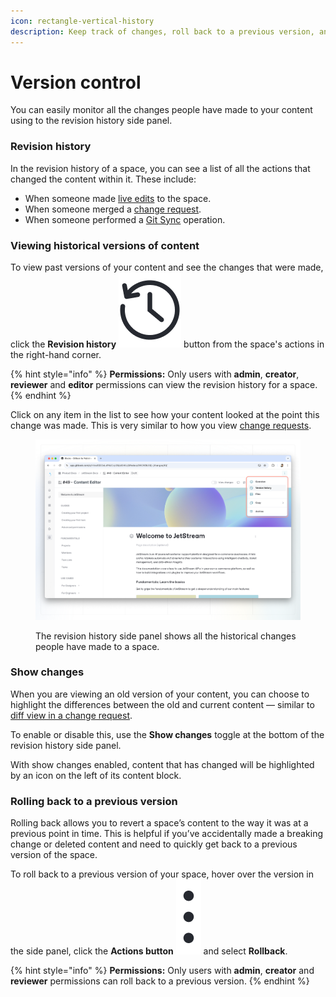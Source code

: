 ```yaml
---
icon: rectangle-vertical-history
description: Keep track of changes, roll back to a previous version, and more.
---
```


# Version control

You can easily monitor all the changes people have made to your content using to the revision history side panel.

### Revision history <a href="#see-the-activity-of-a-specific-draft" id="see-the-activity-of-a-specific-draft"></a>

In the revision history of a space, you can see a list of all the actions that changed the content within it. These include:

* When someone made [live edits](editor/live-edits.md) to the space.
* When someone merged a [change request](editor/change-requests.md).
* When someone performed a [Git Sync](../integrations/git-sync/) operation.

### Viewing historical versions of content

To view past versions of your content and see the changes that were made, click the **Revision history** <picture><source srcset="../.gitbook/assets/Revision history dark.png" media="(prefers-color-scheme: dark)"><img src="../.gitbook/assets/Revision history light.png" alt="" data-size="line"></picture> button from the space's actions in the right-hand corner.&#x20;

{% hint style="info" %}
**Permissions:** Only users with **admin**, **creator**, **reviewer** and **editor** permissions can view the revision history for a space.
{% endhint %}

Click on any item in the list to see how your content looked at the point this change was made. This is very similar to how you view [change requests](editor/change-requests.md).

<figure><img src="../.gitbook/assets/editor-versions.png" alt=""><figcaption><p>The revision history side panel shows all the historical changes people have made to a space.</p></figcaption></figure>

### Show changes

When you are viewing an old version of your content, you can choose to highlight the differences between the old and current content — similar to [diff view in a change request](editor/change-requests.md#diff-mode).&#x20;

To enable or disable this, use the **Show changes** toggle at the bottom of the revision history side panel.

With show changes enabled, content that has changed will be highlighted by an icon on the left of its content block.&#x20;

### Rolling back to a previous version

Rolling back allows you to revert a space’s content to the way it was at a previous point in time. This is helpful if you’ve accidentally made a breaking change or deleted content and need to quickly get back to a previous version of the space.

To roll back to a previous version of your space, hover over the version in the side panel, click the **Actions button** <img src="../.gitbook/assets/Actions menu.png" alt="" data-size="line"> and select **Rollback**.

{% hint style="info" %}
**Permissions:** Only users with **admin**, **creator** and **reviewer** permissions can roll back to a previous version.
{% endhint %}
